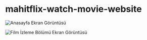 # mahitflix-watch-movie-website
 
![Anasayfa Ekran Görüntüsü](https://user-images.githubusercontent.com/27307968/188172519-d3dea62b-9925-4c67-a897-bca630354063.png)

![Film İzleme Bölümü Ekran Görüntüsü](https://user-images.githubusercontent.com/27307968/188172729-42f88e49-4687-47da-a493-7493b6e78291.png)

